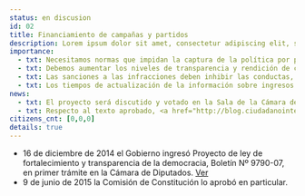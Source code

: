 ```yaml
---
status: en discusion
id: 02
title: Financiamiento de campañas y partidos
description: Lorem ipsum dolor sit amet, consectetur adipiscing elit, sed do eiusmod tempor incididunt ut labore et dolore magna aliqua. Ut enim ad minim veniam, quis nostrud exercitation ullamco laboris nisi ut aliquip ex ea commodo consequat. Duis aute irure dolor in reprehenderit in voluptate velit esse cillum dolore eu fugiat nulla pariatur. Excepteur sint occaecat cupidatat non proident, sunt in culpa qui officia deserunt mollit anim id est laborum.
importance:
  - txt: Necesitamos normas que impidan la captura de la política por parte de grupos de interés, como el fin a las donaciones de personas jurídicas.
  - txt: Debemos aumentar los niveles de transparencia y rendición de cuentas en los procesos electorales.
  - txt: Las sanciones a las infracciones deben inhibir las conductas, tal como la pérdida del cargo de elección popular.
  - txt: Los tiempos de actualización de la información sobre ingresos y gastos electorales se entregue posteriormente a la realización de las campañas, lo que impida su control social.
news:
  - txt: El proyecto será discutido y votado en la Sala de la Cámara de Diputados este martes 14 y miércoles 15 de julio.
  - txt: Respecto al texto aprobado, <a href="http://blog.ciudadanointeligente.org/post/122872674414/minuta-observaciones-proyecto-de-ley-de" target="_blank">revisa las observaciones</a> de la Fundación Ciudadano Inteligente
citizens_cnt: [0,0,0]
details: true
---
```


* 16 de diciembre de 2014 el Gobierno ingresó Proyecto de ley de fortalecimiento y transparencia de la democracia, Boletín Nº 9790-07, en primer trámite en la Cámara de Diputados. <a href="http://camara.cl/pley/pley_detalle.aspx?prmID=10201&prmBL=9790-07" target="_blank">Ver</a>
* 9 de junio de 2015 la Comisión de Constitución lo aprobó en particular.
